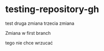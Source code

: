 # testing-repository-gh





test
druga zmiana
trzecia zmiana



Zmiana w first branch

tego nie chce wrzucać
